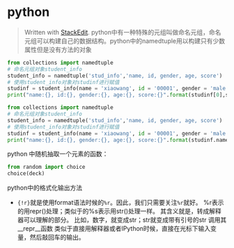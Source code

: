# python
> Written with [StackEdit](https://stackedit.io/).
python中有一种特殊的元组叫做命名元组，命名元组可以构建自己的数据结构。python中的namedtuple用以构建只有少数属性但是没有方法的对象
```python
from collections import namedtuple
# 命名元组对象student_info
student_info = namedtuple('stud_info','name, id, gender, age, score')
# 使用student_info对象对studinf进行赋值
studinf = student_info(name = 'xiaowang', id = '00001', gender = 'male', age = 22, score = 99)
print("name:{}, id:{}, gender:{}, age:{}, score:{}".format(studinf[0],studinf[1],studinf[2],studinf[3],studinf[4]))
```
```python 
from collections import namedtuple
# 命名元组对象student_info
student_info = namedtuple('stud_info','name, id, gender, age, score')
# 使用student_info对象对studinf进行赋值
studinf = student_info(name = 'xiaowang', id = '00001', gender = 'male', age = 22, score = 99)
print("name:{}, id:{}, gender:{}, age:{}, score:{}".format(studinf.name,studinf.id,studinf.gender,studinf.age,studinf.score))
```
python 中随机抽取一个元素的函数：
```python 
from random import choice
choice(deck)
```
python中的格式化输出方法
-   `{!r}`就是使用format语法时候的`%r`。因此，我们只需要关注`%r`就好。
%r表示的用repr()处理；类似于的%s表示用str()处理一样。
其含义就是，转成解释器可以理解的部分。
比如，数字，就变成str；str就变成带有引号的str
调用其__repr__函数
类似于直接用解释器或者IPython时候，直接在光标下输入变量，然后敲回车的输出。
<!--stackedit_data:
eyJoaXN0b3J5IjpbLTE3ODU3NDMzMjcsLTEwNTE4MjQ0NTksMT
IwOTU5MDcwOCwxODU5NzI2OTFdfQ==
-->
